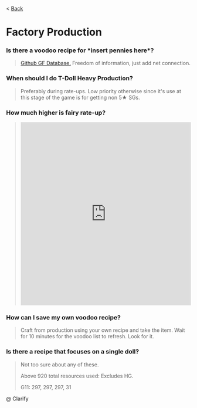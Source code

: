 < [Back](/GFL/mainpage)

# Factory Production

### Is there a voodoo recipe for \*insert pennies here*?

> [Github GF Database.](https://gf-db.github.io/gfdb/index.html) Freedom of information, just add net connection.

### When should I do T-Doll Heavy Production?

> Preferably during rate-ups. Low priority otherwise since it's use at this stage of the game is for getting non 5★ SGs.

### How much higher is fairy rate-up?

> <iframe width="100%" height="500" src="https://docs.google.com/spreadsheets/d/1CSC17pKJ8BDDm9YYNB8pFqT8k0Np_jWDeu_1X-qJ7yI/preview?pli=1" frameborder="0">Redditor u/ConductorBichir's list.</iframe>

### How can I save my own voodoo recipe?

> Craft from production using your own recipe and take the item. Wait for 10 minutes for the voodoo list to refresh. Look for it.

### Is there a recipe that focuses on a single doll?

> Not too sure about any of these.
>
> Above 920 total resources used: Excludes HG.
>
> G11: 297, 297, 297, 31

@ Clarify